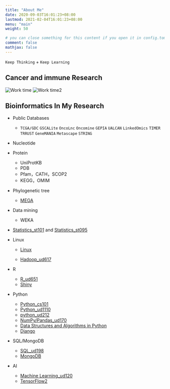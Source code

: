 ```yaml
---
title: "About Me"
date: 2020-09-03T16:01:23+08:00
lastmod: 2021-02-04T16:01:23+08:00
menu: "main"
weight: 50

# you can close something for this content if you open it in config.toml.
comment: false
mathjax: false
---
```


`Keep Thinking` + `Keep Learning`

<!--more-->

## Cancer and immune Research

![Work time](a11.png) 
![Work time2](a0.png)

## Bioinformatics In My Research

- Public Databases
  - `TCGA/GDC` `GSCALite` `OncoLnc` `Oncomine` `GEPIA` `UALCAN` `LinkedOmics` `TIMER` `TRRUST` `GeneMANIA` `Metascape` `STRING`

- Nucleotide

- Protein
  - UniProtKB
  - PDB
  - Pfam，CATH，SCOP2
  - KEGG，OMIM

- Phylogenetic tree
  - [MEGA](https://www.megasoftware.net/)

- Data mining
  - WEKA

- [Statistics_st101](https://classroom.udacity.com/courses/st101) and [Statistics_st095](https://classroom.udacity.com/courses/st095)

- Linux 
  - [Linux](https://github.com/xiaonilee/Bioinformatics_Linux)

  - [Hadoop_ud617](https://github.com/xiaonilee/Intro_to_Hadoop_and_MapReduce_byCloudera_ud617)

- R
  - [R_ud651](https://github.com/xiaonilee/Data_Analysis_with_R_byFacebook_ud651) 
  - [Shiny](https://xiaonilee.github.io/post/shiny01/)

- Python

  - [Python_cs101](https://github.com/xiaonilee/Intro_to_Computer_Science_CS101) 
  - [Python_ud1110](https://github.com/xiaonilee/Introduction_to_Python_Programming_ud1110) 
  - [python_ud212](https://github.com/xiaonilee/Design_of_Computer_Programs_Programming_Principles_ud212) 
  - [NumPy/Pandas_ud170](https://github.com/xiaonilee/Intro_To_Data_Analysis_ud170_b) 
  - [Data Structures and Algorithms in Python](https://github.com/xiaonilee/Data_Structures_and_Algorithms_in_Python) 
  - [Django](https://github.com/xiaonilee/Django-Learn)

- SQL/MongoDB
  - [SQL_ud198](https://github.com/xiaonilee/SQL_for_Data_Analysis_ud198)
  - [MongoDB](https://github.com/xiaonilee/Data_Wrangling_with_MongoDB_byMongoDB)

- AI
  - [Machine Learning_ud120](https://github.com/xiaonilee/Introduction_To_Machine_Learning_ud120) 
  - [TensorFlow2](https://xiaonilee.github.io/post/tensorflow2/)



